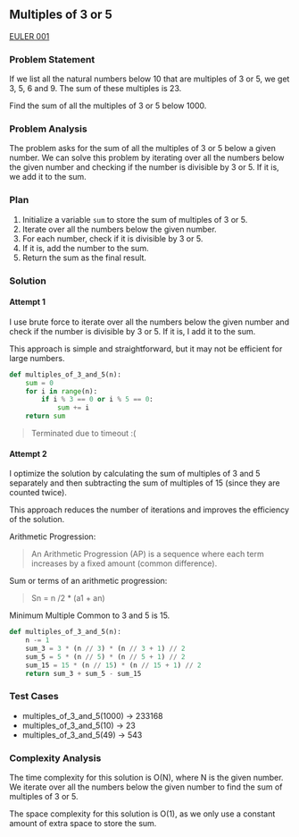 ## Multiples of 3 or 5

[EULER 001](https://www.hackerrank.com/contests/projecteuler/challenges/euler001)

### Problem Statement

If we list all the natural numbers below 10 that are multiples of 3 or 5, we get 3, 5, 6 and 9. The sum of these multiples is 23.

Find the sum of all the multiples of 3 or 5 below 1000.

### Problem Analysis

The problem asks for the sum of all the multiples of 3 or 5 below a given number. We can solve this problem by iterating over all the numbers below the given number and checking if the number is divisible by 3 or 5. If it is, we add it to the sum.

### Plan

1. Initialize a variable `sum` to store the sum of multiples of 3 or 5.
2. Iterate over all the numbers below the given number.
3. For each number, check if it is divisible by 3 or 5.
4. If it is, add the number to the sum.
5. Return the sum as the final result.

### Solution

#### Attempt 1

I use brute force to iterate over all the numbers below the given number and check if the number is divisible by 3 or 5. If it is, I add it to the sum.

This approach is simple and straightforward, but it may not be efficient for large numbers.

```python
def multiples_of_3_and_5(n):
    sum = 0
    for i in range(n):
        if i % 3 == 0 or i % 5 == 0:
            sum += i
    return sum

```

> Terminated due to timeout :(

#### Attempt 2

I optimize the solution by calculating the sum of multiples of 3 and 5 separately and then subtracting the sum of multiples of 15 (since they are counted twice).

This approach reduces the number of iterations and improves the efficiency of the solution.

Arithmetic Progression:

> An Arithmetic Progression (AP) is a sequence where each term increases by a fixed amount (common difference).

Sum or terms of an arithmetic progression:

> Sn = n /2 \* (a1 + an)

Minimum Multiple Common to 3 and 5 is 15.

```python
def multiples_of_3_and_5(n):
    n -= 1
    sum_3 = 3 * (n // 3) * (n // 3 + 1) // 2
    sum_5 = 5 * (n // 5) * (n // 5 + 1) // 2
    sum_15 = 15 * (n // 15) * (n // 15 + 1) // 2
    return sum_3 + sum_5 - sum_15
```

### Test Cases

- multiples_of_3_and_5(1000) -> 233168
- multiples_of_3_and_5(10) -> 23
- multiples_of_3_and_5(49) -> 543

### Complexity Analysis

The time complexity for this solution is O(N), where N is the given number. We iterate over all the numbers below the given number to find the sum of multiples of 3 or 5.

The space complexity for this solution is O(1), as we only use a constant amount of extra space to store the sum.
